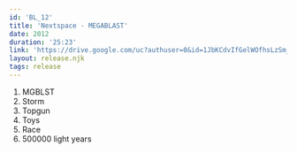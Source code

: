 ```yaml
---
id: 'BL_12'
title: 'Nextspace - MEGABLAST'
date: 2012
duration: '25:23'
link: 'https://drive.google.com/uc?authuser=0&id=1JbKCdvIfGelWOfhsLzSm_wO8l1-DuLFg&export=download'
layout: release.njk
tags: release
---
```


01. MGBLST
02. Storm
03. Topgun
04. Toys
05. Race
06. 500000 light years